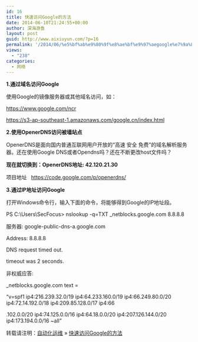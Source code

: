 ```yaml
---
id: 16
title: 快速访问Google的方法
date: 2014-06-10T21:24:55+00:00
author: 深海游鱼
layout: post
guid: http://www.aixiuyun.com/?p=16
permalink: '/2014/06/%e5%bf%ab%e9%80%9f%e8%ae%bf%e9%97%aegoogle%e7%9a%84%e6%96%b9%e6%b3%95.html'
views:
  - "238"
categories:
  - 网络
---
```

**1.通过域名访问Google**

使用Google的镜像服务器或其他域名访问，如：

https://www.google.com/ncr

https://s3-ap-southeast-1.amazonaws.com/google.cn/index.html<!--more-->

**2.使用OpenerDNS访问被墙站点**

OpenerDNS是面向国内普通互联网用户开放的“高速 安全 免费”的域名解析服务器。还在使用Google DNS或者Opendns吗？还在不断更改host文件吗？

**现在就切换到：OpenerDNS地址: 42.120.21.30**

项目地址   https://code.google.com/p/openerdns/

**3.通过IP地址访问Google**

打开Windows命令行，输入下面的命令，将能够得到Google的IP地址段。

PS C:\Users\SecFocus> nslookup -q=TXT _netblocks.google.com 8.8.8.8
  
服务器: google-public-dns-a.google.com
  
Address: 8.8.8.8

DNS request timed out.
  
timeout was 2 seconds.
  
非权威应答:
  
_netblocks.google.com text =

&#8220;v=spf1 ip4:216.239.32.0/19 ip4:64.233.160.0/19 ip4:66.249.80.0/20 ip4:72.14.192.0/18 ip4:209.85.128.0/17 ip4:66
  
.102.0.0/20 ip4:74.125.0.0/16 ip4:64.18.0.0/20 ip4:207.126.144.0/20 ip4:173.194.0.0/16 ~all&#8221;

转载请注明：[自动化运维](http://www.wanglijie.cn) &raquo; [快速访问Google的方法](http://www.wanglijie.cn/2014/06/%e5%bf%ab%e9%80%9f%e8%ae%bf%e9%97%aegoogle%e7%9a%84%e6%96%b9%e6%b3%95.html)